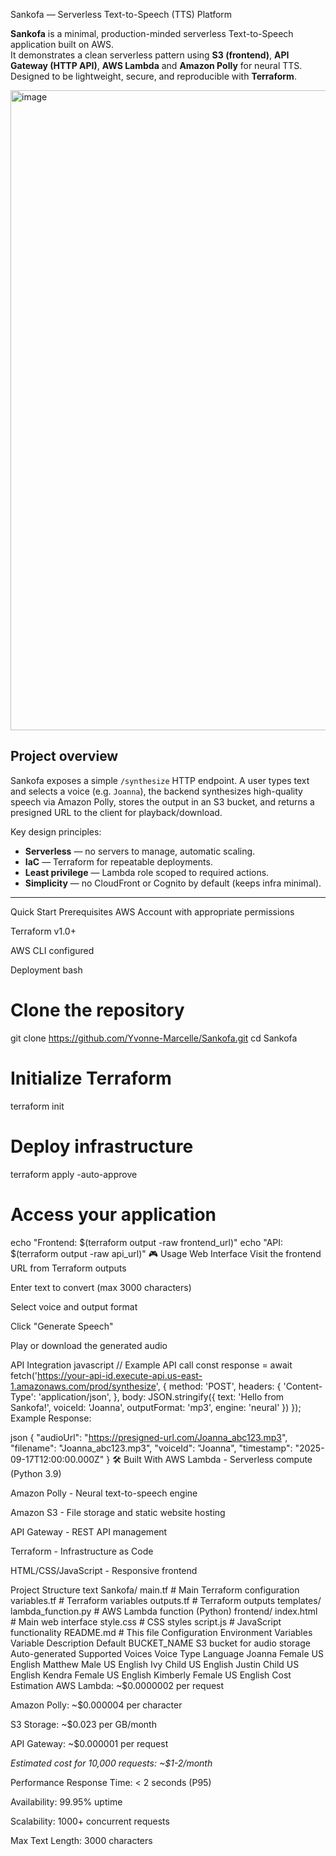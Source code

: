 Sankofa — Serverless Text-to-Speech (TTS) Platform

**Sankofa** is a minimal, production-minded serverless Text-to-Speech application built on AWS.  
It demonstrates a clean serverless pattern using **S3 (frontend)**, **API Gateway (HTTP API)**, **AWS Lambda** and **Amazon Polly** for neural TTS.  
Designed to be lightweight, secure, and reproducible with **Terraform**.



<img width="1536" height="1024" alt="image" src="https://github.com/user-attachments/assets/8bd1095c-a838-4ac5-b3bf-f66e23a87104" />

## Project overview

Sankofa exposes a simple `/synthesize` HTTP endpoint. A user types text and selects a voice (e.g. `Joanna`), the backend synthesizes high-quality speech via Amazon Polly, stores the output in an S3 bucket, and returns a presigned URL to the client for playback/download.

Key design principles:
- **Serverless** — no servers to manage, automatic scaling.
- **IaC** — Terraform for repeatable deployments.
- **Least privilege** — Lambda role scoped to required actions.
- **Simplicity** — no CloudFront or Cognito by default (keeps infra minimal).

---

Quick Start
Prerequisites
AWS Account with appropriate permissions

Terraform v1.0+

AWS CLI configured

Deployment
bash
# Clone the repository
git clone https://github.com/Yvonne-Marcelle/Sankofa.git
cd Sankofa

# Initialize Terraform
terraform init

# Deploy infrastructure
terraform apply -auto-approve

# Access your application
echo "Frontend: $(terraform output -raw frontend_url)"
echo "API: $(terraform output -raw api_url)"
🎮 Usage
Web Interface
Visit the frontend URL from Terraform outputs

Enter text to convert (max 3000 characters)

Select voice and output format

Click "Generate Speech"

Play or download the generated audio

API Integration
javascript
// Example API call
const response = await fetch('https://your-api-id.execute-api.us-east-1.amazonaws.com/prod/synthesize', {
  method: 'POST',
  headers: {
    'Content-Type': 'application/json',
  },
  body: JSON.stringify({
    text: 'Hello from Sankofa!',
    voiceId: 'Joanna',
    outputFormat: 'mp3',
    engine: 'neural'
  })
});
Example Response:

json
{
  "audioUrl": "https://presigned-url.com/Joanna_abc123.mp3",
  "filename": "Joanna_abc123.mp3",
  "voiceId": "Joanna",
  "timestamp": "2025-09-17T12:00:00.000Z"
}
🛠️ Built With
AWS Lambda - Serverless compute (Python 3.9)

Amazon Polly - Neural text-to-speech engine

Amazon S3 - File storage and static website hosting

API Gateway - REST API management

Terraform - Infrastructure as Code

HTML/CSS/JavaScript - Responsive frontend

 Project Structure
text
Sankofa/
 main.tf                 # Main Terraform configuration
variables.tf           # Terraform variables
 outputs.tf            # Terraform outputs
templates/
   lambda_function.py # AWS Lambda function (Python)
 frontend/
index.html        # Main web interface
style.css         # CSS styles
script.js         # JavaScript functionality
README.md             # This file
Configuration
Environment Variables
Variable	Description	Default
BUCKET_NAME	S3 bucket for audio storage	Auto-generated
Supported Voices
Voice	Type	Language
Joanna	Female	US English
Matthew	Male	US English
Ivy	Child	US English
Justin	Child	US English
Kendra	Female	US English
Kimberly	Female	US English
 Cost Estimation
AWS Lambda: ~$0.0000002 per request

Amazon Polly: ~$0.000004 per character

S3 Storage: ~$0.023 per GB/month

API Gateway: ~$0.000001 per request

*Estimated cost for 10,000 requests: ~$1-2/month*

 Performance
Response Time: < 2 seconds (P95)

Availability: 99.95% uptime

Scalability: 1000+ concurrent requests

Max Text Length: 3000 characters

